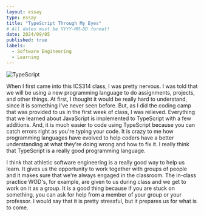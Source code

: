 ```yaml
---
layout: essay
type: essay
title: "TypeScript Through My Eyes"
# All dates must be YYYY-MM-DD format!
date: 2024/09/05
published: true
labels:
  - Software Engineering
  - Learning
---
```

![TypeScript](https://miro.medium.com/v2/resize:fit:300/1*2Od4IRPXatgY86yZlI-Snw.png)

When I first came into this ICS314 class, I was pretty nervous. I was told that we will be using a new programming language to do assignments, projects, and other things. At first, I thought it would be really hard to understand, since it is something I've never seen before. But, as I did the coding camp that was provided to us in the first week of class, I was relieved. Everything that we learned about JavaScript is implemented to TypeScript with a few additions. And, it is much easier to code using TypeScript because you can catch errors right as you're typing your code. It is crazy to me how programming languages have evolved to help coders have a better understanding at what they're doing wrong and how to fix it. I really think that TypeScript is a really good programming language.

I think that athletic software engineering is a really good way to help us learn. It gives us the opportunity to work together with groups of people and it makes sure that we're always engaged in the classroom. The in-class practice WOD's, for example, are given to us during class and we get to work on it as a group. It is a good thing because if you are stuck on something, you can ask for help from a member of your group or your professor. I would say that it is pretty stressful, but it prepares us for what is to come.

